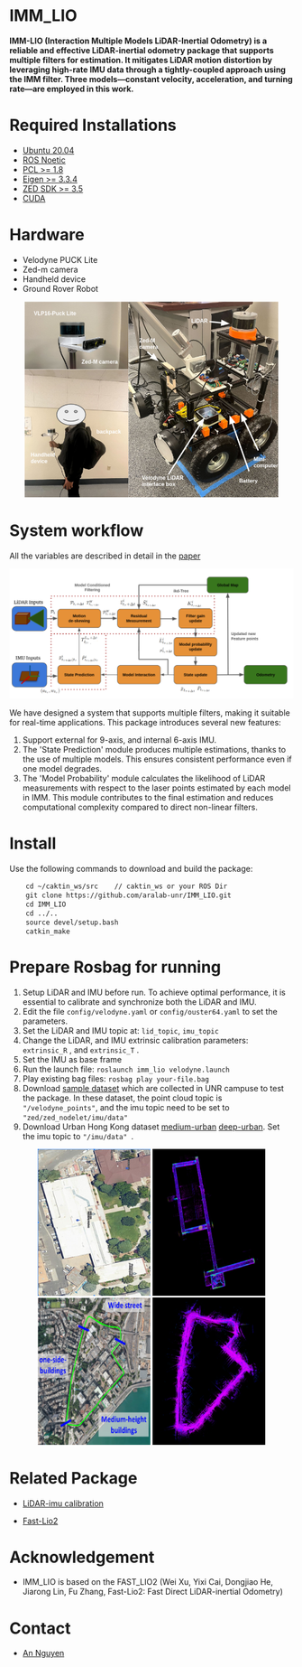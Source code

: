 # IMM_LIO

**IMM-LIO (Interaction Multiple Models LiDAR-Inertial Odometry) is a reliable and effective LiDAR-inertial odometry package that supports multiple filters for estimation. It mitigates LiDAR motion distortion by leveraging high-rate IMU data through a tightly-coupled approach using the IMM filter. Three models—constant velocity, acceleration, and turning rate—are employed in this work.**

# Required Installations
- [Ubuntu 20.04](https://releases.ubuntu.com/focal/)
- [ROS Noetic](http://wiki.ros.org/noetic/Installation/Ubuntu)
- [PCL >= 1.8](https://pointclouds.org/downloads/)
- [Eigen >= 3.3.4](http://eigen.tuxfamily.org/index.php?title=Main_Page)
- [ZED SDK >= 3.5](https://www.stereolabs.com/developers)
- [CUDA](https://developer.nvidia.com/cuda-downloads)

# Hardware
- Velodyne PUCK Lite
- Zed-m camera
- Handheld device
- Ground Rover Robot


<p align='center'>
    <img src="./doc/Lio-setup.png" alt="drawing" width="450"/>
</p>

# System workflow
All the variables are described in detail in the [paper](https://drive.google.com/file/d/1a9Zo1jM7xKDSR00Fket8Gw3VihPOR3gR/view?usp=sharing)

<p align='center'>
    <img src="./doc/IMMKF_workflow.png" alt="drawing" width="700"/>
</p>
We have designed a system that supports multiple filters, making it suitable for real-time applications. This package introduces several new features:

1. Support external for 9-axis, and internal 6-axis IMU.
2. The 'State Prediction' module produces multiple estimations, thanks to the use of multiple models. This ensures consistent performance even if one model degrades.
3. The 'Model Probability' module calculates the likelihood of LiDAR measurements with respect to the laser points estimated by each model in IMM. This module contributes to the final estimation and reduces computational complexity compared to direct non-linear filters.


# Install
Use the following commands to download and build the package:

```
    cd ~/caktin_ws/src    // caktin_ws or your ROS Dir
    git clone https://github.com/aralab-unr/IMM_LIO.git
    cd IMM_LIO
    cd ../..
    source devel/setup.bash
    catkin_make
```
# Prepare Rosbag for running
1. Setup LiDAR and IMU before run. To achieve optimal performance, it is essential to calibrate and synchronize both the LiDAR and IMU.
2. Edit the file ``` config/velodyne.yaml ``` or ``` config/ouster64.yaml ``` to set the parameters.
3. Set the LiDAR and IMU topic at: ```lid_topic```, ```imu_topic```
4. Change the LiDAR, and IMU extrinsic calibration parameters: ``` extrinsic_R ``` , and ``` extrinsic_T ``` .
5. Set the IMU as base frame
6. Run the launch file: ``` roslaunch imm_lio velodyne.launch ```
7. Play existing bag files: ``` rosbag play your-file.bag ```
8. Download [sample dataset](https://drive.google.com/drive/folders/1Bxe2sPL9lQXFsh6_xb5OAr8OxKFyTGON?usp=drive_link) which are collected in UNR campuse to test the package. In these dataset, the point cloud topic is ``` "/velodyne_points"```, and the imu topic need to be set to ``` "zed/zed_nodelet/imu/data"```
9. Download Urban Hong Kong dataset [medium-urban](https://www.dropbox.com/s/mit5v1yo8pzh9xq/UrbanNav-HK_TST-20210517_sensors.bag?e=1&dl=0) [deep-urban](https://www.dropbox.com/s/1g3dllvdrgihkij/UrbanNav-HK_Whampoa-20210521_sensors.bag?e=1&dl=0). Set the imu topic to ```"/imu/data" ```.

<p align='center'>
    <img src="./doc/SEM_GT.png" alt="drawing" width="200"/>
    <img src="./doc/SEM_IMM.png" alt="drawing" width="200"/>
    <img src="./doc/Urban-GT.png" alt="drawing" width="200"/>
    <img src="./doc/UrBan_IMM.png" alt="drawing" width="200"/>
</p>

# Related Package
- [LiDAR-imu calibration](https://github.com/hku-mars/LiDAR_IMU_Init)

- [Fast-Lio2](https://github.com/hku-mars/FAST_LIO?tab=readme-ov-file)

# Acknowledgement
- IMM_LIO is based on the FAST_LIO2 (Wei Xu, Yixi Cai, Dongjiao He, Jiarong Lin, Fu Zhang, Fast-Lio2: Fast Direct LiDAR-inertial Odometry)

# Contact
- [An Nguyen](mailto:anguyenduy@nevada.unr.edu)

